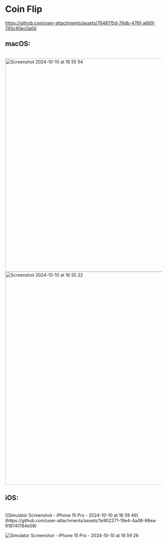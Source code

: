 # Coin Flip

https://github.com/user-attachments/assets/76487f5d-76db-476f-a669-745c40ec0a0d

## macOS:
<br/>
<img width="686" alt="Screenshot 2024-10-10 at 16 55 54" src="https://github.com/user-attachments/assets/0804477c-62a8-4791-9fb3-46ae32cfd327">

<img width="686" alt="Screenshot 2024-10-10 at 16 55 22" src="https://github.com/user-attachments/assets/5c2cb505-ac63-4f4b-bee6-8f4452bbfc8f">

## iOS:
<br/>
![Simulator Screenshot - iPhone 15 Pro - 2024-10-10 at 16 59 49](https://github.com/user-attachments/assets/1e902271-19e4-4a48-98ea-918741784e09)

![Simulator Screenshot - iPhone 15 Pro - 2024-10-10 at 16 59 26](https://github.com/user-attachments/assets/13d248c0-aa47-4fef-a929-5fd56c945736)
